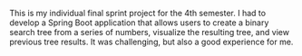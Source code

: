This is my individual final sprint project for the 4th semester. 
I had to develop a Spring Boot application that allows users to 
create a binary search tree from a series of numbers, visualize 
the resulting tree, and view previous tree results. 
It was challenging, but also a good experience for me.
